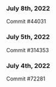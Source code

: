 ### July 8th, 2022

Commit #44031

### July 5th, 2022

Commit #314353


### July 4th, 2022

Commit #72281
